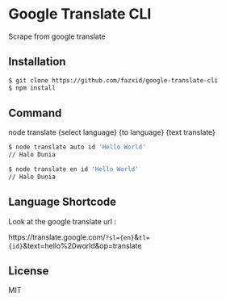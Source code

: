 # Google Translate CLI

Scrape from google translate

## Installation

```bash
$ git clone https://github.com/fazxid/google-translate-cli
$ npm install
```

## Command

node translate {select language} {to language} {text translate}

```bash
$ node translate auto id 'Hello World'
// Halo Dunia

$ node translate en id 'Hello World'
// Halo Dunia

```

## Language Shortcode

Look at the google translate url :

ht<span>tps://<span>translate.google.com/`?sl={en}`&`tl={id}`&text=hello%20world&op=translate

## License

MIT
